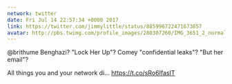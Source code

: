 ```yaml
---
network: twitter
date: Fri Jul 14 22:57:34 +0000 2017
link: https://twitter.com/jimmylittle/status/885996722471673857
avatar: http://pbs.twimg.com/profile_images/280307260/IMG_3651_2_normal.jpg
---
```


@brithume Benghazi? "Lock Her Up"? Comey "confidential leaks"? "But her email"?

All things you and your network di… https://t.co/sRo6IfasIT

